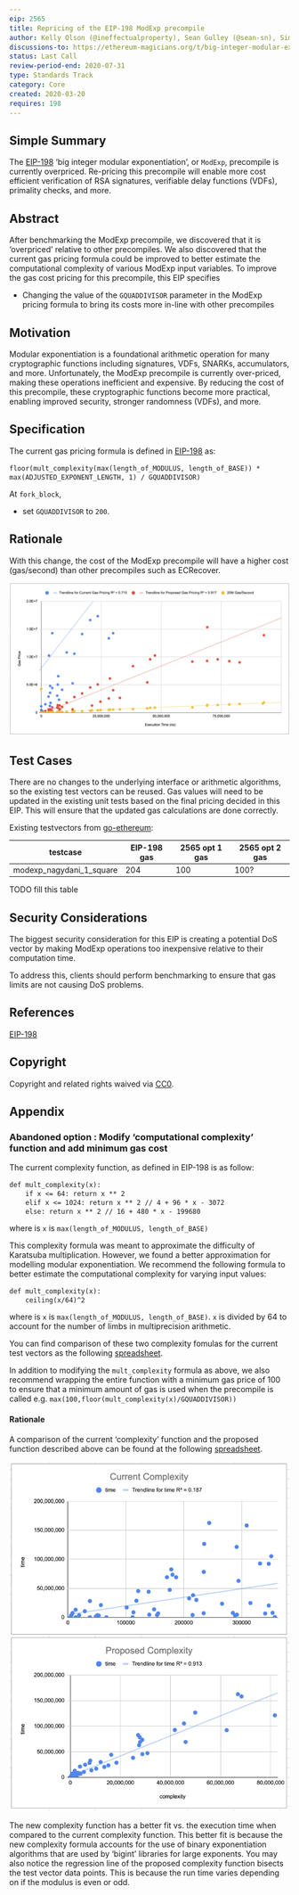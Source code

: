 ```yaml
---
eip: 2565
title: Repricing of the EIP-198 ModExp precompile
author: Kelly Olson (@ineffectualproperty), Sean Gulley (@sean-sn), Simon Peffers (@simonatsn), Justin Drake (@justindrake), Dankrad Feist (@dankrad)
discussions-to: https://ethereum-magicians.org/t/big-integer-modular-exponentiation-eip-198-gas-cost/4150
status: Last Call
review-period-end: 2020-07-31
type: Standards Track
category: Core
created: 2020-03-20
requires: 198
---
```


## Simple Summary
The [EIP-198](https://eips.ethereum.org/EIPS/eip-198) ‘big integer modular exponentiation’, or `ModExp`, precompile is currently overpriced. Re-pricing this precompile will enable more cost efficient verification of RSA signatures, verifiable delay functions (VDFs), primality checks, and more.

## Abstract
After benchmarking the ModExp precompile, we discovered that it is ‘overpriced’ relative to other precompiles. We also discovered that the current gas pricing formula could be improved to better estimate the computational complexity of various ModExp input variables. 
To improve the gas cost pricing for this precompile, this EIP specifies

* Changing the value of the `GQUADDIVISOR` parameter in the ModExp pricing formula to bring its costs more in-line with other precompiles

## Motivation
Modular exponentiation is a foundational arithmetic operation for many cryptographic functions including signatures, VDFs, SNARKs, accumulators, and more. Unfortunately, the ModExp precompile is currently over-priced, making these operations inefficient and expensive. By reducing the cost of this precompile, these cryptographic functions become more practical, enabling improved security, stronger randomness (VDFs), and more.

## Specification

The current gas pricing formula is defined in [EIP-198](eip-198.md) as: 

```
floor(mult_complexity(max(length_of_MODULUS, length_of_BASE)) * max(ADJUSTED_EXPONENT_LENGTH, 1) / GQUADDIVISOR)
```

At `fork_block`, 
 - set `GQUADDIVISOR` to `200`.


## Rationale

With this change, the cost of the ModExp precompile will have a higher cost (gas/second) than other precompiles such as ECRecover.

![Option 2 Graph](../assets/eip-2565/GQuad_Change.png)

## Test Cases

There are no changes to the underlying interface or arithmetic algorithms, so the existing test vectors can be reused. Gas values will need to be updated in the existing unit tests based on the final pricing decided in this EIP. This will ensure that the updated gas calculations are done correctly.

Existing testvectors from [go-ethereum](https://github.com/ethereum/go-ethereum/blob/master/core/vm/testdata/precompiles/modexp.json):

| testcase | EIP-198 gas| 2565 opt  1 gas| 2565 opt 2 gas | 
| -|--|--|--
|modexp_nagydani_1_square| 204 | 100| 100?|

TODO fill this table

## Security Considerations

The biggest security consideration for this EIP is creating a potential DoS vector by making ModExp operations too inexpensive relative to their computation time.

To address this, clients should perform benchmarking to ensure that gas limits are not causing DoS problems. 

## References
[EIP-198](https://eips.ethereum.org/EIPS/eip-198) 

## Copyright
Copyright and related rights waived via [CC0](https://creativecommons.org/publicdomain/zero/1.0/).

## Appendix

### Abandoned option : Modify ‘computational complexity’ function and add minimum gas cost

The current complexity function, as defined in EIP-198 is as follow:

```
def mult_complexity(x):
    if x <= 64: return x ** 2
    elif x <= 1024: return x ** 2 // 4 + 96 * x - 3072
    else: return x ** 2 // 16 + 480 * x - 199680
```
where is `x` is `max(length_of_MODULUS, length_of_BASE)`

This complexity formula was meant to approximate the difficulty of Karatsuba multiplication. However, we found a better approximation for modelling modular exponentiation. We recommend the following formula to better estimate the computational complexity for varying input values:

```
def mult_complexity(x):
    ceiling(x/64)^2
```
where is `x` is `max(length_of_MODULUS, length_of_BASE)`. `x` is divided by 64 to account for the number of limbs in multiprecision arithmetic.

You can find comparison of these two complexity fomulas for the current test vectors as the following [spreadsheet](https://docs.google.com/spreadsheets/d/1-xBzA-2-l2ZQDQ1eh3XXGZjcRSBQ_Hnp7NubXpbiSUY/edit?usp=sharing).

In addition to modifying the `mult_complexity` formula as above, we also recommend wrapping the entire function with a minimum gas price of 100 to ensure that a minimum amount of gas is used when the precompile is called e.g. `max(100,floor(mult_complexity(x)/GQUADDIVISOR))`

#### Rationale

A comparison of the current ‘complexity’ function and the proposed function described above can be found at the following [spreadsheet](https://docs.google.com/spreadsheets/d/1-xBzA-2-l2ZQDQ1eh3XXGZjcRSBQ_Hnp7NubXpbiSUY/edit?usp=sharing).

![Option 1 Graph](../assets/eip-2565/Complexity_Regression.png)

The new complexity function has a better fit vs. the execution time when compared to the current complexity function. This better fit is because the new complexity formula accounts for the use of binary exponentiation algorithms that are used by ‘bigint’ libraries for large exponents. You may also notice the regression line of the proposed complexity function bisects the test vector data points. This is because the run time varies depending on if the modulus is even or odd.
